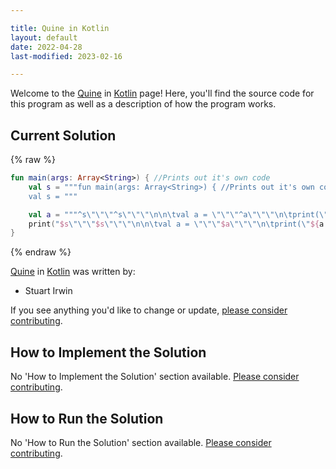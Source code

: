 ```yaml
---

title: Quine in Kotlin
layout: default
date: 2022-04-28
last-modified: 2023-02-16

---
```


Welcome to the [Quine](https://sampleprograms.io/projects/quine) in [Kotlin](https://sampleprograms.io/languages/kotlin) page! Here, you'll find the source code for this program as well as a description of how the program works.

## Current Solution

{% raw %}

```kotlin
fun main(args: Array<String>) { //Prints out it's own code
	val s = """fun main(args: Array<String>) { //Prints out it's own code
	val s = """

	val a = """^s\"\"\"^s\"\"\"\n\n\tval a = \"\"\"^a\"\"\"\n\tprint(\"^{a.replace(']' + 1, '$')}\")\n}\n"""
	print("$s\"\"\"$s\"\"\"\n\n\tval a = \"\"\"$a\"\"\"\n\tprint(\"${a.replace(']' + 1, '$')}\")\n}\n")
}
```

{% endraw %}

[Quine](https://sampleprograms.io/projects/quine) in [Kotlin](https://sampleprograms.io/languages/kotlin) was written by:

- Stuart Irwin

If you see anything you'd like to change or update, [please consider contributing](https://github.com/TheRenegadeCoder/sample-programs).

## How to Implement the Solution

No 'How to Implement the Solution' section available. [Please consider contributing](https://github.com/TheRenegadeCoder/sample-programs-website).

## How to Run the Solution

No 'How to Run the Solution' section available. [Please consider contributing](https://github.com/TheRenegadeCoder/sample-programs-website).